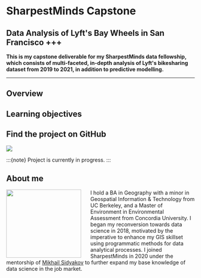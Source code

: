 # SharpestMinds Capstone 
Data Analysis of Lyft's Bay Wheels in San Francisco
+++
---

**This is my capstone deliverable for my SharpestMinds data fellowship, which consists of multi-faceted, in-depth analysis of Lyft's bikesharing dataset from 2019 to 2021, in addition to predictive modelling.**

---
## Overview

## Learning objectives

## Find the project on GitHub

<a href="https://github.com/wyattowalsh/data-science-notes"><img src="https://gh-card.dev/repos/wyattowalsh/data-science-notes.svg"></a>


:::{note}
Project is currently in progress.
:::

## About me

<!-- ![](./assets/img/profilepic.jpg) -->
<img align="left" width="200" height="183" style="margin-right:25px" src="https://avatars3.githubusercontent.com/u/32919932"> I hold a BA in Geography with a minor in Geospatial Information & Technology from UC Berkeley, and a Master of Environment in Environmental Assessment from Concordia University. I began my reconversion towards data science in 2018, motivated by the imperative to enhance my GIS skillset using programmatic methods for data analytical processes. I joined SharpestMinds in 2020 under the mentorship of <a href="https://www.linkedin.com/in/mikhail-sidyakov/" target="_blank">Mikhail Sidyakov</a> to further expand my base knowledge of data science in the job market. 

